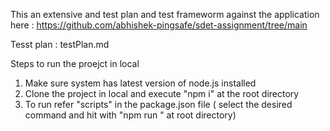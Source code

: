 This an extensive and test plan and test frameworm against the application here : https://github.com/abhishek-pingsafe/sdet-assignment/tree/main

Tesst plan : testPlan.md 

Steps to run the proejct in local

1. Make sure system has latest version of node.js installed
2. Clone the project in local and execute "npm i" at the root directory
3. To run refer "scripts" in the package.json file  ( select the desired command and hit with "npm run <command>" at root directory)